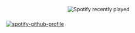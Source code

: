 <div align="center">
  <img src="https://spotify-recently-played-readme.vercel.app/api?count=5" alt="Spotify recently played"  />
</div>

###

[![spotify-github-profile](https://spotify-github-profile.kittinanx.com/api/view?uid=31ffjgsk3gobdwccjs5fq4cfyqjq&cover_image=true&theme=default&show_offline=false&background_color=121212&interchange=false)](https://github.com/kittinan/spotify-github-profile)
